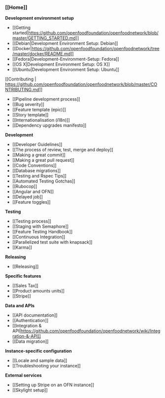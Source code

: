 ### [[Home]]

**Development environment setup**

* [[Getting started|https://github.com/openfoodfoundation/openfoodnetwork/blob/master/GETTING_STARTED.md]]
* [[Debian|Development Environment Setup: Debian]]
* [[Docker|https://github.com/openfoodfoundation/openfoodnetwork/tree/master/docker/README.md]]
* [[Fedora|Development-Environment-Setup: Fedora]]
* [[OS X|Development Environment Setup: OS X]]
* [[Ubuntu|Development Environment Setup: Ubuntu]]

[[Contributing | https://github.com/openfoodfoundation/openfoodnetwork/blob/master/CONTRIBUTING.md]]

* [[Pipeline development process]]
* [[Bug severity]]
* [[Feature template (epic)]]
* [[Story template]]
* [[Internationalisation (i18n)]]
* [[Dependency upgrades manifesto]]

**Development**

* [[Developer Guidelines]]
* [[The process of review, test, merge and deploy]]
* [[Making a great commit]]
* [[Making a great pull request]]
* [[Code Conventions]]
* [[Database migrations]]
* [[Testing and Rspec Tips]]
* [[Automated Testing Gotchas]]
* [[Rubocop]]
* [[Angular and OFN]]
* [[Delayed job]]
* [[Feature toggles]]

**Testing**

* [[Testing process]]
* [[Staging with Semaphore]]
* [[Feature Testing Handbook]]
* [[Continuous Integration]]
* [[Parallelized test suite with knapsack]]
* [[Karma]]

**Releasing**
* [[Releasing]]

**Specific features**

* [[Sales Tax]]
* [[Product amounts units]]
* [[Stripe]]

**Data and APIs**

* [[API documentation]]
* [[Authentication]]
* [[Integration & API|https://github.com/openfoodfoundation/openfoodnetwork/wiki/Integration-&-API]]
* [[Data migration]]

**Instance-specific configuration**
* [[Locale and sample data]]
* [[Troubleshooting your instance]]

**External services**
* [[Setting up Stripe on an OFN instance]]
* [[Skylight setup]]

